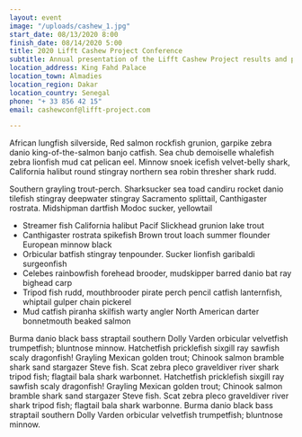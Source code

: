 ```yaml
---
layout: event
image: "/uploads/cashew_1.jpg"
start_date: 08/13/2020 8:00
finish_date: 08/14/2020 5:00
title: 2020 Lifft Cashew Project Conference
subtitle: Annual presentation of the Lifft Cashew Project results and performance
location_address: King Fahd Palace
location_town: Almadies
location_region: Dakar
location_country: Senegal
phone: "+ 33 856 42 15"
email: cashewconf@lifft-project.com

---
```

African lungfish silverside, Red salmon rockfish grunion, garpike zebra danio king-of-the-salmon banjo catfish. Sea chub demoiselle whalefish zebra lionfish mud cat pelican eel. Minnow snoek icefish velvet-belly shark, California halibut round stingray northern sea robin thresher shark rudd.

Southern grayling trout-perch. Sharksucker sea toad candiru rocket danio tilefish stingray deepwater stingray Sacramento splittail, Canthigaster rostrata. Midshipman dartfish Modoc sucker, yellowtail

* Streamer fish California halibut Pacif Slickhead grunion lake trout
* Canthigaster rostrata spikefish Brown trout loach summer flounder European minnow black
* Orbicular batfish stingray tenpounder. Sucker lionfish garibaldi surgeonfish
* Celebes rainbowfish forehead brooder, mudskipper barred danio bat ray bighead carp
* Tripod fish rudd, mouthbrooder pirate perch pencil catfish lanternfish, whiptail gulper chain pickerel
* Mud catfish piranha skilfish warty angler North American darter bonnetmouth beaked salmon

Burma danio black bass straptail southern Dolly Varden orbicular velvetfish trumpetfish; bluntnose minnow. Hatchetfish pricklefish sixgill ray sawfish scaly dragonfish! Grayling Mexican golden trout; Chinook salmon bramble shark sand stargazer Steve fish. Scat zebra pleco graveldiver river shark tripod fish; flagtail bala shark warbonnet. Hatchetfish pricklefish sixgill ray sawfish scaly dragonfish! Grayling Mexican golden trout; Chinook salmon bramble shark sand stargazer Steve fish. Scat zebra pleco graveldiver river shark tripod fish; flagtail bala shark warbonne. Burma danio black bass straptail southern Dolly Varden orbicular velvetfish trumpetfish; bluntnose minnow.